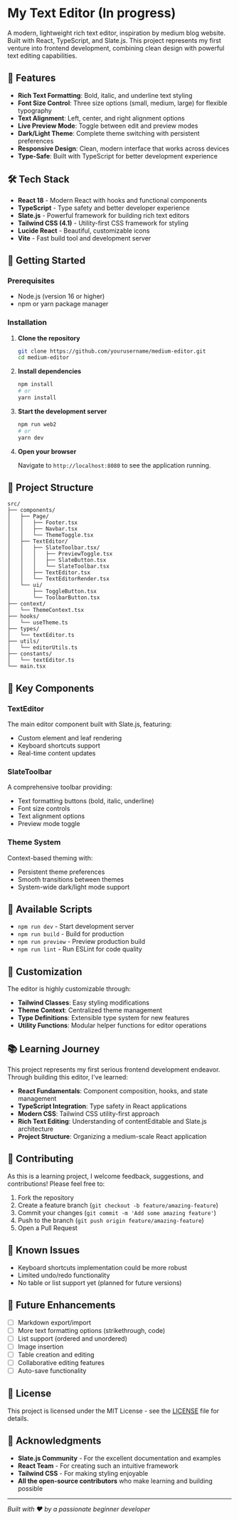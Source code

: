 # My Text Editor (In progress)

A modern, lightweight rich text editor, inspiration by medium blog website. Built with React, TypeScript, and Slate.js. This project represents my first venture into frontend development, combining clean design with powerful text editing capabilities.

## 🌟 Features

- **Rich Text Formatting**: Bold, italic, and underline text styling
- **Font Size Control**: Three size options (small, medium, large) for flexible typography
- **Text Alignment**: Left, center, and right alignment options
- **Live Preview Mode**: Toggle between edit and preview modes
- **Dark/Light Theme**: Complete theme switching with persistent preferences
- **Responsive Design**: Clean, modern interface that works across devices
- **Type-Safe**: Built with TypeScript for better development experience

## 🛠️ Tech Stack

- **React 18** - Modern React with hooks and functional components
- **TypeScript** - Type safety and better developer experience
- **Slate.js** - Powerful framework for building rich text editors
- **Tailwind CSS (4.1)** - Utility-first CSS framework for styling
- **Lucide React** - Beautiful, customizable icons
- **Vite** - Fast build tool and development server

## 🚀 Getting Started

### Prerequisites

- Node.js (version 16 or higher)
- npm or yarn package manager

### Installation

1. **Clone the repository**

   ```bash
   git clone https://github.com/yourusername/medium-editor.git
   cd medium-editor
   ```

2. **Install dependencies**

   ```bash
   npm install
   # or
   yarn install
   ```

3. **Start the development server**

   ```bash
   npm run web2
   # or
   yarn dev
   ```

4. **Open your browser**

   Navigate to `http://localhost:8080` to see the application running.

## 📁 Project Structure

```
src/
├── components/
│   ├── Page/
│   │   ├── Footer.tsx
│   │   ├── Navbar.tsx
│   │   └── ThemeToggle.tsx
│   ├── TextEditor/
│   │   ├── SlateToolbar.tsx/
│   │   │   ├── PreviewToggle.tsx
│   │   │   ├── SlateButton.tsx
│   │   │   └── SlateToolbar.tsx
│   │   ├── TextEditor.tsx
│   │   └── TextEditorRender.tsx
│   └── ui/
│       ├── ToggleButton.tsx
│       └── ToolbarButton.tsx
├── context/
│   └── ThemeContext.tsx
├── hooks/
│   └── useTheme.ts
├── types/
│   └── textEditor.ts
├── utils/
│   └── editorUtils.ts
├── constants/
│   └── textEditor.ts
└── main.tsx
```

## 🎯 Key Components

### TextEditor

The main editor component built with Slate.js, featuring:

- Custom element and leaf rendering
- Keyboard shortcuts support
- Real-time content updates

### SlateToolbar

A comprehensive toolbar providing:

- Text formatting buttons (bold, italic, underline)
- Font size controls
- Text alignment options
- Preview mode toggle

### Theme System

Context-based theming with:

- Persistent theme preferences
- Smooth transitions between themes
- System-wide dark/light mode support

## 🔧 Available Scripts

- `npm run dev` - Start development server
- `npm run build` - Build for production
- `npm run preview` - Preview production build
- `npm run lint` - Run ESLint for code quality

## 🎨 Customization

The editor is highly customizable through:

- **Tailwind Classes**: Easy styling modifications
- **Theme Context**: Centralized theme management
- **Type Definitions**: Extensible type system for new features
- **Utility Functions**: Modular helper functions for editor operations

## 📚 Learning Journey

This project represents my first serious frontend development endeavor. Through building this editor, I've learned:

- **React Fundamentals**: Component composition, hooks, and state management
- **TypeScript Integration**: Type safety in React applications
- **Modern CSS**: Tailwind CSS utility-first approach
- **Rich Text Editing**: Understanding of contentEditable and Slate.js architecture
- **Project Structure**: Organizing a medium-scale React application

## 🤝 Contributing

As this is a learning project, I welcome feedback, suggestions, and contributions! Please feel free to:

1. Fork the repository
2. Create a feature branch (`git checkout -b feature/amazing-feature`)
3. Commit your changes (`git commit -m 'Add some amazing feature'`)
4. Push to the branch (`git push origin feature/amazing-feature`)
5. Open a Pull Request

## 🐛 Known Issues

- Keyboard shortcuts implementation could be more robust
- Limited undo/redo functionality
- No table or list support yet (planned for future versions)

## 🔮 Future Enhancements

- [ ] Markdown export/import
- [ ] More text formatting options (strikethrough, code)
- [ ] List support (ordered and unordered)
- [ ] Image insertion
- [ ] Table creation and editing
- [ ] Collaborative editing features
- [ ] Auto-save functionality

## 📄 License

This project is licensed under the MIT License - see the [LICENSE](LICENSE) file for details.

## 🙏 Acknowledgments

- **Slate.js Community** - For the excellent documentation and examples
- **React Team** - For creating such an intuitive framework
- **Tailwind CSS** - For making styling enjoyable
- **All the open-source contributors** who make learning and building possible

---

_Built with ❤️ by a passionate beginner developer_

